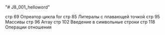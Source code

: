 "# J8_001_helloword" 

стр 69 Опреатор цикла for
стр 85 Литералы с плавающей точкой
стр 95 Массивы
стр 96 Array
стр 102 Введение в символьные строки
стр 118 Операции отношения